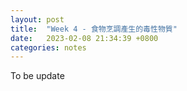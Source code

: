 ```yaml
---
layout: post
title:  "Week 4 - 食物烹調產生的毒性物質"
date:   2023-02-08 21:34:39 +0800
categories: notes
---
```


To be update